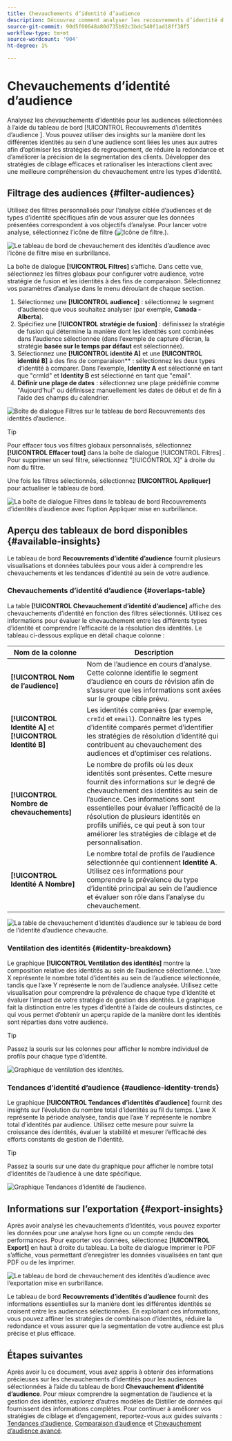 ```yaml
---
title: Chevauchements d’identité d’audience
description: Découvrez comment analyser les recouvrements d’identité d’audience à l’aide du tableau de bord Recouvrements d’identité d’audience . Filtrez les audiences, spécifiez des stratégies de fusion et examinez les relations d’identité pour prendre des décisions basées sur les données.
source-git-commit: 90d5f00648a80d735b92c3bdc540f1ad18ff38f5
workflow-type: tm+mt
source-wordcount: '904'
ht-degree: 1%

---
```


# Chevauchements d’identité d’audience

Analysez les chevauchements d’identités pour les audiences sélectionnées à l’aide du tableau de bord [!UICONTROL  Recouvrements d’identités d’audience ]. Vous pouvez utiliser des insights sur la manière dont les différentes identités au sein d’une audience sont liées les unes aux autres afin d’optimiser les stratégies de regroupement, de réduire la redondance et d’améliorer la précision de la segmentation des clients. Développer des stratégies de ciblage efficaces et rationaliser les interactions client avec une meilleure compréhension du chevauchement entre les types d’identité.

## Filtrage des audiences {#filter-audiences}

Utilisez des filtres personnalisés pour l’analyse ciblée d’audiences et de types d’identité spécifiques afin de vous assurer que les données présentées correspondent à vos objectifs d’analyse. Pour lancer votre analyse, sélectionnez l’icône de filtre (![Icône de filtre.](../../../images/icons/filter-icon-white.png)).

![Le tableau de bord de chevauchement des identités d’audience avec l’icône de filtre mise en surbrillance.](../../images/sql-insights-query-pro-mode/templates/audience-identity-overlaps-filter-icon.png)

La boîte de dialogue **[!UICONTROL Filtres]** s’affiche. Dans cette vue, sélectionnez les filtres globaux pour configurer votre audience, votre stratégie de fusion et les identités à des fins de comparaison. Sélectionnez vos paramètres d’analyse dans le menu déroulant de chaque section.

1. Sélectionnez une **[!UICONTROL audience]** : sélectionnez le segment d’audience que vous souhaitez analyser (par exemple, **Canada - Alberta**).
2. Spécifiez une **[!UICONTROL stratégie de fusion]** : définissez la stratégie de fusion qui détermine la manière dont les identités sont combinées dans l’audience sélectionnée (dans l’exemple de capture d’écran, la stratégie **basée sur le temps par défaut** est sélectionnée).
3. Sélectionnez une **[!UICONTROL identité A]** et une **[!UICONTROL identité B]** à des fins de comparaison** : sélectionnez les deux types d’identité à comparer. Dans l’exemple, **Identity A** est sélectionné en tant que &quot;crmId&quot; et **Identity B** est sélectionné en tant que &quot;email&quot;.
4. **Définir une plage de dates** : sélectionnez une plage prédéfinie comme &quot;Aujourd’hui&quot; ou définissez manuellement les dates de début et de fin à l’aide des champs du calendrier.

![Boîte de dialogue Filtres sur le tableau de bord Recouvrements des identités d’audience.](../../images/sql-insights-query-pro-mode/templates/audience-identity-overlaps-filters-dialog.png)

>[!TIP]
>
>Pour effacer tous vos filtres globaux personnalisés, sélectionnez **[!UICONTROL Effacer tout]** dans la boîte de dialogue [!UICONTROL Filtres] . Pour supprimer un seul filtre, sélectionnez &quot;[!UICONTROL X]&quot; à droite du nom du filtre.

Une fois les filtres sélectionnés, sélectionnez **[!UICONTROL Appliquer]** pour actualiser le tableau de bord.

![ La boîte de dialogue Filtres dans le tableau de bord Recouvrements d’identités d’audience avec l’option Appliquer mise en surbrillance.](../../images/sql-insights-query-pro-mode/templates/audience-identity-overlaps-apply-filters.png)

## Aperçu des tableaux de bord disponibles {#available-insights}

Le tableau de bord **Recouvrements d’identité d’audience** fournit plusieurs visualisations et données tabulées pour vous aider à comprendre les chevauchements et les tendances d’identité au sein de votre audience.

### Chevauchements d’identité d’audience {#overlaps-table}

La table **[!UICONTROL Chevauchement d’identité d’audience]** affiche des chevauchements d’identité en fonction des filtres sélectionnés. Utilisez ces informations pour évaluer le chevauchement entre les différents types d’identité et comprendre l’efficacité de la résolution des identités. Le tableau ci-dessous explique en détail chaque colonne :

| Nom de la colonne | Description |
|-----------------|-------------------------------|
| **[!UICONTROL Nom de l’audience]** | Nom de l’audience en cours d’analyse. Cette colonne identifie le segment d’audience en cours de révision afin de s’assurer que les informations sont axées sur le groupe cible prévu. |
| **[!UICONTROL Identité A]** et **[!UICONTROL Identité B]** | Les identités comparées (par exemple, `crmId` et `email`). Connaître les types d’identité comparés permet d’identifier les stratégies de résolution d’identité qui contribuent au chevauchement des audiences et d’optimiser ces relations. |
| **[!UICONTROL Nombre de chevauchements]** | Le nombre de profils où les deux identités sont présentes. Cette mesure fournit des informations sur le degré de chevauchement des identités au sein de l’audience. Ces informations sont essentielles pour évaluer l’efficacité de la résolution de plusieurs identités en profils unifiés, ce qui peut à son tour améliorer les stratégies de ciblage et de personnalisation. |
| **[!UICONTROL Identité A Nombre]** | Le nombre total de profils de l’audience sélectionnée qui contiennent **Identité A**. Utilisez ces informations pour comprendre la prévalence du type d’identité principal au sein de l’audience et évaluer son rôle dans l’analyse du chevauchement. |

![La table de chevauchement d’identités d’audience sur le tableau de bord de l’identité d’audience chevauche.](../../images/sql-insights-query-pro-mode/templates/audience-identity-overlaps-chart.png)

### Ventilation des identités {#identity-breakdown}

Le graphique **[!UICONTROL Ventilation des identités]** montre la composition relative des identités au sein de l’audience sélectionnée. L’axe X représente le nombre total d’identités au sein de l’audience sélectionnée, tandis que l’axe Y représente le nom de l’audience analysée. Utilisez cette visualisation pour comprendre la prévalence de chaque type d’identité et évaluer l’impact de votre stratégie de gestion des identités. Le graphique fait la distinction entre les types d’identité à l’aide de couleurs distinctes, ce qui vous permet d’obtenir un aperçu rapide de la manière dont les identités sont réparties dans votre audience.

>[!TIP]
>
>Passez la souris sur les colonnes pour afficher le nombre individuel de profils pour chaque type d’identité.

![Graphique de ventilation des identités.](../../images/sql-insights-query-pro-mode/templates/identity-breakdown-chart.png)

### Tendances d’identité d’audience {#audience-identity-trends}

Le graphique **[!UICONTROL Tendances d’identités d’audience]** fournit des insights sur l’évolution du nombre total d’identités au fil du temps. L’axe X représente la période analysée, tandis que l’axe Y représente le nombre total d’identités par audience. Utilisez cette mesure pour suivre la croissance des identités, évaluer la stabilité et mesurer l’efficacité des efforts constants de gestion de l’identité.

>[!TIP]
>
>Passez la souris sur une date du graphique pour afficher le nombre total d’identités de l’audience à une date spécifique.

![Graphique Tendances d’identité de l’audience.](../../images/sql-insights-query-pro-mode/templates/audience-identity-trends-chart.png)

## Informations sur l’exportation {#export-insights}

Après avoir analysé les chevauchements d’identités, vous pouvez exporter les données pour une analyse hors ligne ou un compte rendu des performances. Pour exporter vos données, sélectionnez **[!UICONTROL Export]** en haut à droite du tableau. La boîte de dialogue Imprimer le PDF s’affiche, vous permettant d’enregistrer les données visualisées en tant que PDF ou de les imprimer.

![ Le tableau de bord de chevauchement des identités d’audience avec l’exportation mise en surbrillance.](../../images/sql-insights-query-pro-mode/templates/audience-identity-overlaps-export.png)

Le tableau de bord **Recouvrements d’identités d’audience** fournit des informations essentielles sur la manière dont les différentes identités se croisent entre les audiences sélectionnées. En exploitant ces informations, vous pouvez affiner les stratégies de combinaison d’identités, réduire la redondance et vous assurer que la segmentation de votre audience est plus précise et plus efficace.

## Étapes suivantes

Après avoir lu ce document, vous avez appris à obtenir des informations précieuses sur les chevauchements d’identités pour les audiences sélectionnées à l’aide du tableau de bord **Chevauchement d’identité d’audience**. Pour mieux comprendre la segmentation de l’audience et la gestion des identités, explorez d’autres modèles de Distiller de données qui fournissent des informations complètes. Pour continuer à améliorer vos stratégies de ciblage et d’engagement, reportez-vous aux guides suivants : [Tendances d’audience](./trends.md), [Comparaison d’audience](./comparison.md) et [Chevauchement d’audience avancé](./overlaps.md).

